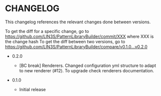 # CHANGELOG

This changelog references the relevant changes done between versions.

To get the diff for a specific change, go to https://github.com/LIN3S/PatternLibraryBuilder/commit/XXX where XXX is the change hash 
To get the diff between two versions, go to https://github.com/LIN3S/PatternLibraryBuilder/compare/v0.1.0...v0.2.0

* 0.2.0
    * [BC break] Renderers. Changed configuration yml structure to adapt to new renderer (#12).
      To upgrade check renderers documentation.

* 0.1.0
    * Initial release

